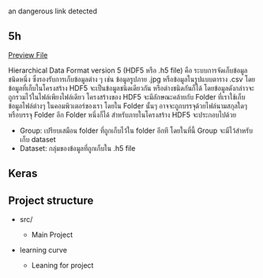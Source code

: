 # 
an dangerous link detected

## 5h

[Preview File](https://myhdf5.hdfgroup.org/)

Hierarchical Data Format version 5 (HDF5 หรือ .h5 file) คือ ระบบการจัดเก็บข้อมูลชนิดหนึ่ง ซึ่งรองรับการเก็บข้อมูลต่าง ๆ เช่น ข้อมูลรูปภาย .jpg หรือข้อมูลในรูปแบบตาราง .csv โดยข้อมูลที่เก็บในโครงสร้าง HDF5 จะเป็นข้อมูลชนิดเดียวกัน หรือต่างชนิดกันก็ได้ โดยข้อมูลดังกล่าวจะถูกรวมไว้ในไฟล์เพียงไฟล์เดียว โครงสร้างของ HDF5 จะมีลักษณะคล้ายกับ Folder ที่เราใช้เก็บข้อมูลไฟล์ต่างๆ ในคอมพิวเตอร์ของเรา โดยใน Folder นั้นๆ อาจจะถูกบรรจุด้วยไฟล์นามสกุลใดๆ หรือบรรจุ Folder อีก Folder หนึ่งก็ได้ สำหรับภายในโครงสร้าง HDF5 จะประกอบไปด้วย

- Group: เปรียบเสมือน folder ที่ถูกเก็บไว้ใน folder อีกที โดยในที่นี้ Group จะมีไว้สำหรับเก็บ dataset
- Dataset: กลุ่มของข้อมูลที่ถูกเก็บใน .h5 file

## Keras



## Project structure

- src/
  * Main Project

- learning curve
  * Leaning for project